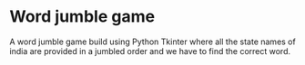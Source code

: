 # Word jumble game
A word jumble game build using Python Tkinter where all the state names of india are provided in a jumbled order and we have to find the correct word.
